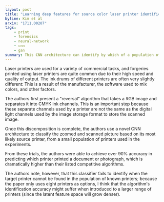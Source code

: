 ```yaml
---
layout: post
title: "Learning deep features for source color laser printer identification based on cascaded learning"
byline: Kim et al
arxiv: "1711.00207"
tags:
    - print
    - forensics
    - neural-network
    - cnn
    - gan
summary: This CNN architecture can identify by which of a population of laser printers a document was printed with very high accuracy. This has applications in forensics and document provenance.
---
```


Laser printers are used for a variety of commercial tasks, and forgeries printed using laser printers are quite common due to their high speed and quality of output. The ink drums of different printers are often very slightly different: This is a result of the manufacturer, the software used to mix colors, and other factors.

The authors first present a "reversal" algorithm that takes a RGB image and separates it into CMYK ink channels. This is an important step because these separate channels used by a printer are not the same as the digital light channels used by the image storage format to store the scanned image.

Once this discomposition is complete, the authors use a novel CNN architecture to classify the zoomed and scanned picture based on its most likely source printer, from a small population of printers used in the experiments.

From these trials, the authors were able to achieve over 90% accuracy in predicting which printer printed a document or photograph, which is dramatically higher than their listed competitive algorithms. 

The authors note, however, that this classifier fails to identify when the target printer cannot be found in the population of known printers; because the paper only uses eight printers as options, I think that the algorithm's identification accuracy might suffer when introduced to a larger range of printers (since the latent feature space will grow denser).